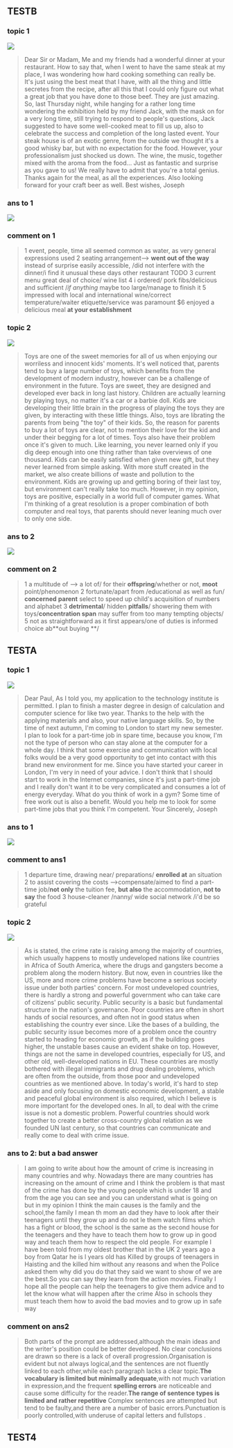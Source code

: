 ## TESTB 
### topic 1

<img src="./TESTB/1.png">

>Dear Sir or Madam,
Me and my friends had a wonderful dinner at your restaurant. How to say that, when I went to have the same steak at my place, I was wondering how hard cooking something can really be. It's just using the best meat that I have, with all the thing and little secretes from the recipe, after all this that I could only figure out what a great job that you have done to those beef. They are just amazing. So, last Thursday night, while hanging for a rather long time wondering the exhibition held by my friend Jack, with the mask on for a very long time, still trying to respond to people's questions, Jack suggested to have some well-cooked meat to fill us up, also to celebrate the success and completion of the long lasted event. 
Your steak house is of an exotic genre, from the outside we thought it's a good whisky bar, but with no expectation for the food. However, your professionalism just shocked us down. The wine, the music, together mixed with the aroma from the food... Just as fantastic and surprise as you gave to us! We really have to admit that you're a total genius.
Thanks again for the meal, as all the experiences. Also looking forward for your craft beer as well.
Best wishes,
Joseph
### ans to 1
<img src="./TESTB/ans1.png">

### comment on 1
>$1$ event, people, time all seemed common as water, as very general expressions used
$2$ seating arrangement--> **went out of the way** instead of surprise  easily accessible, /did not interfere with the dinner/i find it unusual these days other restaurant
TODO
$3$ current menu great deal of choice/ wine list 
$4$ i ordered/ pork fibs/delicious and sufficient /*if anything* maybe too large/manage to finish it
$5$ impressed with local and international wine/correct temperature/waiter etiquette/service was paramount
$6 enjoyed a delicious meal **at your establishment**

### topic 2

<img src="./TESTB/2.png">

>Toys are one of the sweet memories for all of us when enjoying our worriless and innocent kids' moments. It's well noticed that, parents tend to buy a large number of toys, which benefits from the development of modern industry, however can be a challenge of environment in the future.
Toys are sweet, they are designed and developed ever back in long last history. Children are actually learning by playing toys, no matter it's a car or a barbie doll. Kids are developing their little brain in the progress of playing the toys they are given, by interacting with these little things. Also, toys are librating the parents from being "the toy" of their kids. So, the reason for parents to buy a lot of toys are clear, not to mention their love for the kid and under their begging for a lot of times.
Toys also have their problem once it's given to much. Like learning, you never learned only if you dig deep enough into one thing rather than take overviews of one thousand. Kids can be easily satisfied when given new gift, but they never learned from simple asking. With more stuff created in the market, we also create billions of waste and pollution to the environment. Kids are growing up and getting boring of their last toy, but environment can't really take too much.
However, in my opinion, toys are positive, especially in a world full of computer games. What I'm thinking of a great resolution is a proper combination of both computer and real toys, that parents should never leaning much over to only one side. 

### ans to 2
<img src="./TESTB/ans2.png">

### comment on 2
>$1$ a multitude of --> a lot of/ for their **offspring**/whether or not, **moot** point/phenomenon
$2$ fortunate/apart from /educational as well as fun/ **concerned** **parent** select to speed up child's acquisition of numbers and alphabet
$3$ **detrimental**/ hidden **pitfalls**/ showering them with toys/**concentration span** may suffer from too many tempting objects/
$5$ not as straightforward as it first appears/one of duties is informed choice ab**out buying **/


## TESTA
### topic 1
<img src="./TESTA/1.png">

>Dear Paul,
As I told you, my application to the technology institute is permitted. I plan to finish a master degree in design of calculation and computer science for like two year. Thanks to the help with the applying materials and also, your native language skills.
So, by the time of next autumn, I'm coming to London to start my new semester. I plan to look for a part-time job in spare time, because you know, I'm not the type of person who can stay alone at the computer for a whole day. I think that some exercise and communication with local folks would be a very good opportunity to get into contact with this brand new environment for me. Since you have started your career in London, I'm very in need of your advice.
I don't think that I should start to work in the Internet companies, since it's just a part-time job and I really don't want it to be very complicated and consumes a lot of energy everyday. What do you think of work in a gym? Some time of free work out is also a benefit. Would you help me to look for some part-time jobs that you think I'm competent.
Your Sincerely,
Joseph

### ans to 1
<img src="./TESTA/ans1.png">

### comment to ans1
>$1$ departure time, drawing near/ preparations/ **enrolled at** an situation 
$2$ to assist covering the costs -->compensate/aimed to find a part-time job/**not only** the tuition fee, **but also** the accommodation, **not to say** the food 
$3$ house-cleaner /nanny/ wide social network /i'd be so grateful

### topic 2
<img src="./TESTA/2.png">

>As is stated, the crime rate is raising among the majority of countries, which usually happens to mostly undeveloped nations like countries in Africa of South America, where the drugs and gangsters become a problem along the modern history. But now, even in countries like the US, more and more crime problems have become a serious society issue under both parties' concern.
For most undeveloped countries, there is hardly a strong and powerful government who can take care of citizens' public security. Public security is a basic but fundamental structure in the nation's governance. Poor countries are often in short hands of social resources, and often not in good status when establishing the country ever since. Like the bases of a building, the public security issue becomes more of a problem once the country started to heading for economic growth, as if the building goes higher, the unstable bases cause an evident shake on top.
However, things are not the same in developed countries, especially for US, and other old, well-developed nations in EU. These countries are mostly bothered with illegal immigrants and drug dealing problems, which are often from the outside, from those poor and undeveloped countries as we mentioned above. In today's world, it's hard to step aside and only focusing on domestic economic development, a stable and peaceful global environment is also required, which I believe is more important for the developed ones.
In all, to deal with the crime issue is not a domestic problem. Powerful countries should work together to create a better cross-country global relation as we founded  UN last century, so that countries can communicate and really come to deal with crime issue.

### ans to 2: but a bad answer
>I am going to write about how the amount of crime is increasing in many countries and why.
Nowadays there are many countries has increasing on the amount of crime and I think the problem is that mast of the crime has done by the young people which is under 18 and from the age you can see and you can understand what is going on but in my opinion I think the main causes is the family and the school,the family I mean th mom an dad they have to look after their teenagers until they grow up and do not le them watch films which has a fight or blood, the school is the same as the second house for the teenagers and they have to teach them how to grow up in good way and teach them how to respect the old people.
For example I have been told from my oldest brother that in the UK 2 years ago a boy from Qatar he is l years old has Killed by groups of teenagers in Haisting and the killed him without any reasons and when the Police asked them why did you do that they said we want to show of we are the best.So you can say they learn from the action movies.
Finally I hope all the people can help the teenagers to give them advice and to let the know what will happen after the crime Also in schools they must teach them how to avoid the bad movies and to grow up in safe way

### comment on ans2
>Both parts of the prompt are addressed,although the main ideas and the writer's
position could be better developed. No clear conclusions are drawn so there is a
lack of overall progression.Organisation is evident but not always logical,and the
sentences are not fluently linked to each other,while each paragraph lacks a clear
topic.**The vocabulary is limited but minimally adequate**,with not much variation
in expression,and the frequent **spelling errors** are noticeable and cause some
difficulty for the reader.**The range of sentence types is limited and rather repetitive**
Complex sentences are attempted but tend to be faulty,and there are a number of
basic errors.Punctuation is poorly controlled,with underuse of capital letters and
fullstops                                          .

## TEST4
